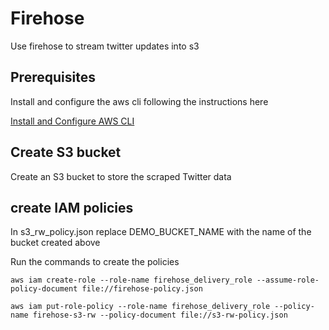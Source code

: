 # Firehose

Use firehose to stream twitter updates into s3 

## Prerequisites
Install and configure the aws cli following the instructions here

   [Install and Configure AWS CLI](https://docs.aws.amazon.com/cli/latest/userguide/installing.html)

## Create S3 bucket
Create an S3 bucket to store the scraped Twitter data

## create IAM policies
In s3_rw_policy.json replace DEMO_BUCKET_NAME with the name of the bucket created above

Run the commands to create the policies

```
aws iam create-role --role-name firehose_delivery_role --assume-role-policy-document file://firehose-policy.json

aws iam put-role-policy --role-name firehose_delivery_role --policy-name firehose-s3-rw --policy-document file://s3-rw-policy.json
```



 
